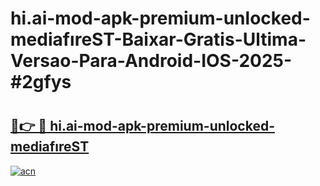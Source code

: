# hi.ai-mod-apk-premium-unlocked-mediafıreST-Baixar-Gratis-Ultima-Versao-Para-Android-IOS-2025-#2gfys

# <h2><a href="https://ainizakaria.my?title=hi.ai-mod-apk-premium-unlocked-mediafıreST&ref=22M">🔗👉 🔴 hi.ai-mod-apk-premium-unlocked-mediafıreST</a></h2>

[![acn](https://github.com/user-attachments/assets/0f9c940e-d8b0-45ae-aac7-cd30a18b3e1c)](https://ainizakaria.my?title=hi.ai-mod-apk-premium-unlocked-mediafıreST&ref=22M)

